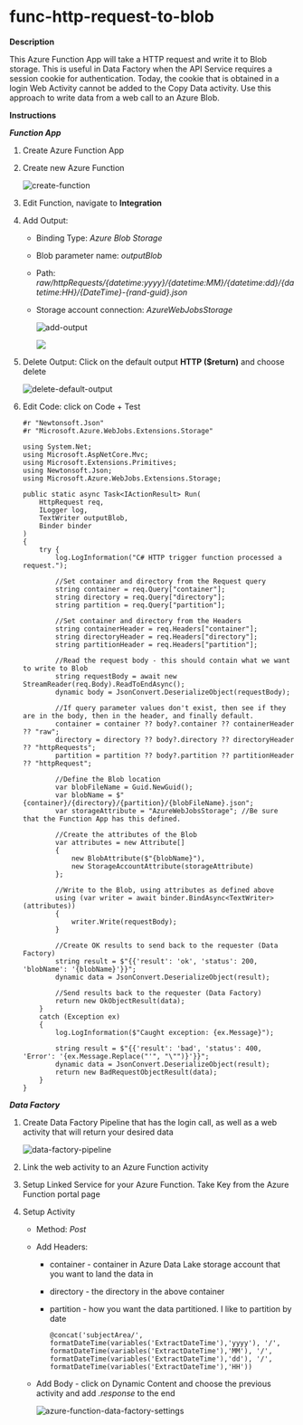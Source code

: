 # func-http-request-to-blob

**Description**


This Azure Function App will take a HTTP request and write it to Blob storage.  This is useful in Data Factory when the API Service requires a session cookie for authentication.  Today, the cookie that is obtained in a login Web Activity cannot be added to the Copy Data activity.  Use this approach to write data from a web call to an Azure Blob.


**Instructions**


***Function App***


1. Create Azure Function App

1. Create new Azure Function

   
   ![create-function](./media/create-function.png)

1. Edit Function, navigate to **Integration**

1. Add Output: 

   
   - Binding Type: *Azure Blob Storage*

   - Blob parameter name: *outputBlob*

   - Path: *raw/httpRequests/{datetime:yyyy}/{datetime:MM}/{datetime:dd}/{datetime:HH}/{DateTime}-{rand-guid}.json*

   - Storage account connection: *AzureWebJobsStorage*

     
     ![add-output](./media/add-output.png)

     
     ![](./media/output-settings.png)

1. Delete Output: Click on the default output **HTTP ($return)** and choose delete

   
   ![delete-default-output](./media/delete-default-output.png)

1. Edit Code: click on Code + Test

   ```c#:HttpRequestToBlob/run.csx
   #r "Newtonsoft.Json"
   #r "Microsoft.Azure.WebJobs.Extensions.Storage"
   
   using System.Net;
   using Microsoft.AspNetCore.Mvc;
   using Microsoft.Extensions.Primitives;
   using Newtonsoft.Json;
   using Microsoft.Azure.WebJobs.Extensions.Storage;
   
   public static async Task<IActionResult> Run(
       HttpRequest req,
       ILogger log,
       TextWriter outputBlob,
       Binder binder
   )
   {
       try {
           log.LogInformation("C# HTTP trigger function processed a request.");
   
           //Set container and directory from the Request query
           string container = req.Query["container"];
           string directory = req.Query["directory"];
           string partition = req.Query["partition"];
   
           //Set container and directory from the Headers
           string containerHeader = req.Headers["container"];
           string directoryHeader = req.Headers["directory"];
           string partitionHeader = req.Headers["partition"];
   
           //Read the request body - this should contain what we want to write to Blob
           string requestBody = await new StreamReader(req.Body).ReadToEndAsync();
           dynamic body = JsonConvert.DeserializeObject(requestBody);
   
           //If query parameter values don't exist, then see if they are in the body, then in the header, and finally default.
           container = container ?? body?.container ?? containerHeader ?? "raw";
           directory = directory ?? body?.directory ?? directoryHeader ?? "httpRequests";
           partition = partition ?? body?.partition ?? partitionHeader ?? "httpRequest";
   
           //Define the Blob location
           var blobFileName = Guid.NewGuid();
           var blobName = $"{container}/{directory}/{partition}/{blobFileName}.json";
           var storageAttribute = "AzureWebJobsStorage"; //Be sure that the Function App has this defined.
   
           //Create the attributes of the Blob
           var attributes = new Attribute[]
           {
               new BlobAttribute($"{blobName}"),
               new StorageAccountAttribute(storageAttribute)
           };
   
           //Write to the Blob, using attributes as defined above
           using (var writer = await binder.BindAsync<TextWriter>(attributes))
           {
               writer.Write(requestBody);
           }
   
           //Create OK results to send back to the requester (Data Factory)
           string result = $"{{'result': 'ok', 'status': 200, 'blobName': '{blobName}'}}";
           dynamic data = JsonConvert.DeserializeObject(result);
   
           //Send results back to the requester (Data Factory)
           return new OkObjectResult(data);
       }
       catch (Exception ex)
       {
           log.LogInformation($"Caught exception: {ex.Message}");
   
           string result = $"{{'result': 'bad', 'status': 400, 'Error': '{ex.Message.Replace("'", "\"")}'}}";
           dynamic data = JsonConvert.DeserializeObject(result);
           return new BadRequestObjectResult(data);
       }
   }
   ```

***Data Factory***


1. Create Data Factory Pipeline that has the login call, as well as a web activity that will return your desired data

   
   ![data-factory-pipeline](./media/data-factory-pipeline.png)

1. Link the web activity to an Azure Function activity

1. Setup Linked Service for your Azure Function.  Take Key from the Azure Function portal page

1. Setup Activity

   
   - Method: *Post*

   - Add Headers:

     
     - container - container in Azure Data Lake storage account that you want to land the data in

     - directory - the directory in the above container

     - partition - how you want the data partitioned.  I like to partition by date

       
       `@concat('subjectArea/', formatDateTime(variables('ExtractDateTime'),'yyyy'), '/', formatDateTime(variables('ExtractDateTime'),'MM'), '/', formatDateTime(variables('ExtractDateTime'),'dd'), '/', formatDateTime(variables('ExtractDateTime'),'HH'))`

   - Add Body - click on Dynamic Content and choose the previous activity and add *.response* to the end

     
     ![azure-function-data-factory-settings](./media/azure-function-data-factory-settings.png)

